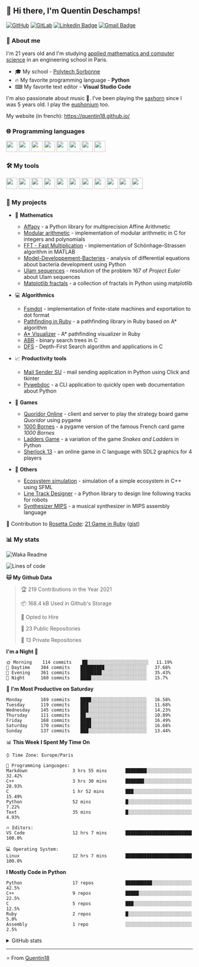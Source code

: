 ## 👋 Hi there, I'm Quentin Deschamps!

[![GitHub](https://img.shields.io/badge/-GitHub-181717?style=flat-square&logo=github&link=https://github.com/Quentin18/)](https://github.com/Quentin18/)
[![GitLab](https://img.shields.io/badge/-GitLab-FCA121?style=flat-square&logo=gitlab&link=https://gitlab.lip6.fr/deschampsq/)](https://gitlab.lip6.fr/deschampsq/)
[![Linkedin Badge](https://img.shields.io/badge/-LinkedIn-blue?style=flat-square&logo=Linkedin&logoColor=white&link=https://www.linkedin.com/in/quentin-deschamps18/)](https://www.linkedin.com/in/quentin-deschamps18/) 
[![Gmail Badge](https://img.shields.io/badge/-Gmail-c14438?style=flat-square&logo=Gmail&logoColor=white&link=mailto:quentindeschamps18@gmail.com)](mailto:quentindeschamps18@gmail.com)


### 🧐 About me
I'm 21 years old and I'm studying [applied mathematics and computer science](https://www.polytech.sorbonne-universite.fr/formations/mathematiques-appliques-et-informatique) in an engineering school in Paris.
<!-- I'm currently looking for an internship 🔎. -->

- 🎓 My school - [Polytech Sorbonne](https://www.polytech.sorbonne-universite.fr)
- 🔥 My favorite programming language - **Python**
- ⌨ My favorite text editor - **Visual Studio Code**

I'm also passionate about music 🎵. I’ve been playing the [saxhorn](https://en.wikipedia.org/wiki/Saxhorn) since I was 5 years old. I play the [euphonium](https://en.wikipedia.org/wiki/Euphonium) too.

My website (in french): https://quentin18.github.io/

### 🌐 Programming languages
<code><img height="30" src="https://cdn.worldvectorlogo.com/logos/python-5.svg"></code>
<code><img height="30" src="https://cdn.worldvectorlogo.com/logos/ruby.svg"></code>
<code><img height="30" src="https://cdn.worldvectorlogo.com/logos/c.svg"></code>
<code><img height="30" src="https://cdn.worldvectorlogo.com/logos/latex.svg"></code>
<code><img height="30" src="https://upload.wikimedia.org/wikipedia/commons/2/21/Matlab_Logo.png"></code>
<code><img height="30" src="https://cdn.worldvectorlogo.com/logos/r-lang.svg"></code>
<code><img height="30" src="https://cdn.svgporn.com/logos/html-5.svg"></code>
<code><img height="30" src="https://cdn.svgporn.com/logos/css-3.svg"></code>

### 🛠️ My tools
<code><img height="30" src="https://cdn.svgporn.com/logos/visual-studio-code.svg"></code>
<code><img height="30" src="https://cdn.worldvectorlogo.com/logos/atom-4.svg"></code>
<code><img height="30" src="https://cdn.svgporn.com/logos/git-icon.svg"></code>
<code><img height="30" src="https://cdn.worldvectorlogo.com/logos/github-icon-1.svg"></code>
<code><img height="30" src="https://cdn.worldvectorlogo.com/logos/gitlab.svg"></code>
<code><img height="30" src="https://pypi.org/static/images/twitter.90915068.jpg"></code>
<code><img height="30" src="https://cdn.worldvectorlogo.com/logos/rubygems.svg"></code>
<code><img height="30" src="https://cdn.worldvectorlogo.com/logos/travis-ci.svg"></code>
<code><img height="30" src="https://cdn.overleaf.com/img/ol-brand/overleaf_og_logo.png"></code>
<code><img height="30" src="https://cdn.worldvectorlogo.com/logos/ubuntu-4.svg"></code>
<code><img height="30" src="https://pbs.twimg.com/profile_images/525686734760067072/OhsWgbsr.png"></code>

### 🚀 My projects
- 🔢 **Mathematics**

    * [Affapy](https://gitlab.lip6.fr/hilaire/affapy) - a Python library for multiprecision Affine Arithmetic
    * [Modular arithmetic](https://github.com/Quentin18/modular-arithmetic) - implementation of modular arithmetic in C for integers and polynomials
    * [FFT - Fast Multiplication](https://github.com/Quentin18/fft-fast-multiplication) - implementation of Schönhage–Strassen algorithm in MATLAB
    * [Model-Developpement-Bacteries](https://github.com/Quentin18/Model-Developpement-Bacteries) - analysis of differential equations about bacteria development using Python
    * [Ulam sequences](https://github.com/Quentin18/ulam-sequences) - resolution of the problem 167 of *Project Euler* about Ulam sequences
    * [Matplotlib fractals](https://github.com/Quentin18/Matplotlib-fractals) - a collection of fractals in Python using matplotlib

- 💻 **Algorithmics**

    * [Fsmdot](https://github.com/Quentin18/fsmdot) - implementation of finite-state machines and exportation to dot format
    * [Pathfinding in Ruby](https://github.com/Quentin18/pathfinding.rb) - a pathfinding library in Ruby based on A* algorithm
    * [A* Visualizer](https://github.com/Quentin18/astar-visualizer) - A* pathfinding visualizer in Ruby
    * [ABR](https://github.com/Quentin18/ABR) - binary search trees in C
    * [DFS](https://github.com/Quentin18/DFS) - Depth-First Search algorithm and applications in C

- 📈 **Productivity tools**

    * [Mail Sender SU](https://github.com/Quentin18/Mail-Sender-Sorbonne-Universite) - mail sending application in Python using Click and tkinter
    * [Pywebdoc](https://github.com/Quentin18/pywebdoc) - a CLI application to quickly open web documentation about Python

- 🎲 **Games**

    * [Quoridor Online](https://github.com/Quentin18/Quoridor-Online) - client and server to play the strategy board game *Quoridor* using pygame
    * [1000 Bornes](https://github.com/Quentin18/1000-Bornes) - a pygame version of the famous French card game *1000 Bornes*
    * [Ladders Game](https://github.com/Quentin18/Ladders-Game) - a variation of the game *Snakes and Ladders* in Python
    * [Sherlock 13](https://github.com/Quentin18/Sherlock13) - an online game in C language with SDL2 graphics for 4 players

- 📌 **Others**

    * [Ecosystem simulation](https://github.com/Quentin18/ecosystem) - simulation of a simple ecosystem in C++ using SFML
    * [Line Track Designer](https://github.com/Quentin18/Line-Track-Designer) - a Python library to design line following tracks for robots
    * [Synthesizer MIPS](https://github.com/Quentin18/Synthesizer-MIPS) - a musical synthesizer in MIPS assembly language

🔗 Contribution to [Rosetta Code](http://rosettacode.org/wiki/Rosetta_Code): [21 Game in Ruby](http://rosettacode.org/wiki/21_Game#Ruby) ([gist](https://gist.github.com/Quentin18/095ad051a84028c7ca65762c07730ef8))

### 📊 My stats
![Waka Readme](https://github.com/Quentin18/Quentin18/workflows/Waka%20Readme/badge.svg)

<!--START_SECTION:waka-->
![Lines of code](https://img.shields.io/badge/From%20Hello%20World%20I%27ve%20Written-884591%20lines%20of%20code-blue)

**🐱 My Github Data** 

> 🏆 219 Contributions in the Year 2021
 > 
> 📦 168.4 kB Used in Github's Storage 
 > 
> 💼 Opted to Hire
 > 
> 📜 23 Public Repositories 
 > 
> 🔑 13 Private Repositories  
 > 
**I'm a Night 🦉** 

```text
🌞 Morning    114 commits    ██░░░░░░░░░░░░░░░░░░░░░░░   11.19% 
🌆 Daytime    384 commits    █████████░░░░░░░░░░░░░░░░   37.68% 
🌃 Evening    361 commits    ████████░░░░░░░░░░░░░░░░░   35.43% 
🌙 Night      160 commits    ████░░░░░░░░░░░░░░░░░░░░░   15.7%

```
📅 **I'm Most Productive on Saturday** 

```text
Monday       169 commits    ████░░░░░░░░░░░░░░░░░░░░░   16.58% 
Tuesday      119 commits    ███░░░░░░░░░░░░░░░░░░░░░░   11.68% 
Wednesday    145 commits    ███░░░░░░░░░░░░░░░░░░░░░░   14.23% 
Thursday     111 commits    ██░░░░░░░░░░░░░░░░░░░░░░░   10.89% 
Friday       168 commits    ████░░░░░░░░░░░░░░░░░░░░░   16.49% 
Saturday     170 commits    ████░░░░░░░░░░░░░░░░░░░░░   16.68% 
Sunday       137 commits    ███░░░░░░░░░░░░░░░░░░░░░░   13.44%

```


📊 **This Week I Spent My Time On** 

```text
⌚︎ Time Zone: Europe/Paris

💬 Programming Languages: 
Markdown                 3 hrs 55 mins       ████████░░░░░░░░░░░░░░░░░   32.42% 
C++                      3 hrs 30 mins       ███████░░░░░░░░░░░░░░░░░░   28.93% 
C                        1 hr 52 mins        ███░░░░░░░░░░░░░░░░░░░░░░   15.49% 
Python                   52 mins             █░░░░░░░░░░░░░░░░░░░░░░░░   7.22% 
Text                     35 mins             █░░░░░░░░░░░░░░░░░░░░░░░░   4.93%

🔥 Editors: 
VS Code                  12 hrs 7 mins       █████████████████████████   100.0%

💻 Operating System: 
Linux                    12 hrs 7 mins       █████████████████████████   100.0%

```

**I Mostly Code in Python** 

```text
Python                   17 repos            ██████████░░░░░░░░░░░░░░░   42.5% 
C++                      9 repos             █████░░░░░░░░░░░░░░░░░░░░   22.5% 
C                        5 repos             ███░░░░░░░░░░░░░░░░░░░░░░   12.5% 
Ruby                     2 repos             █░░░░░░░░░░░░░░░░░░░░░░░░   5.0% 
Assembly                 1 repo              ░░░░░░░░░░░░░░░░░░░░░░░░░   2.5%

```



<!--END_SECTION:waka-->

<details>
<summary>GitHub stats</summary>
  <p align = "center">
    <img src="https://github-readme-stats.vercel.app/api?username=Quentin18&hide=prs,issues,contribs&include_all_commits=true&show_icons=true&theme=radical" alt="Quentin18's github stats" />
    <img src="https://github-readme-stats.vercel.app/api/top-langs/?username=Quentin18&layout=compact&theme=radical" />
  </p>
</details>

---
⭐️ From [Quentin18](https://github.com/Quentin18)
